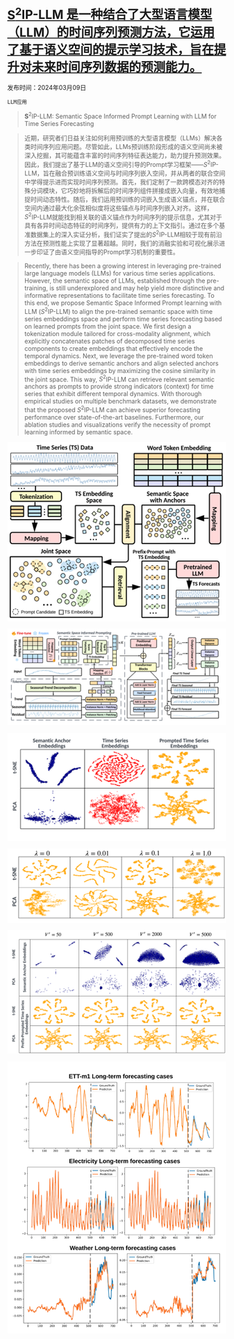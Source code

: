 # [$\textbf{S}^2$IP-LLM 是一种结合了大型语言模型（LLM）的时间序列预测方法，它运用了基于语义空间的提示学习技术，旨在提升对未来时间序列数据的预测能力。](https://arxiv.org/abs/2403.05798)

发布时间：2024年03月09日

`LLM应用`

> $\textbf{S}^2$IP-LLM: Semantic Space Informed Prompt Learning with LLM for Time Series Forecasting

> 近期，研究者们日益关注如何利用预训练的大型语言模型（LLMs）解决各类时间序列应用问题。尽管如此，LLMs预训练阶段形成的语义空间尚未被深入挖掘，其可能蕴含丰富的时间序列特征表达能力，助力提升预测效果。因此，我们提出了基于LLM的语义空间引导的Prompt学习框架——$S^2$IP-LLM，旨在融合预训练语义空间与时间序列嵌入空间，并从两者的联合空间中学得提示进而实现时间序列预测。首先，我们定制了一款跨模态对齐的特殊分词模块，它巧妙地将拆解后的时间序列组件拼接成嵌入向量，有效地捕捉时间动态特性。随后，我们运用预训练的词嵌入生成语义锚点，并在联合空间内通过最大化余弦相似度将这些锚点与时间序列嵌入对齐。这样，$S^2$IP-LLM就能找到相关联的语义锚点作为时间序列的提示信息，尤其对于具有各异时间动态特征的时间序列，提供有力的上下文指引。通过在多个基准数据集上的深入实证分析，我们证实了提出的$S^2$IP-LLM相较于现有前沿方法在预测性能上实现了显著超越。同时，我们的消融实验和可视化展示进一步印证了由语义空间指导的Prompt学习机制的重要性。

> Recently, there has been a growing interest in leveraging pre-trained large language models (LLMs) for various time series applications. However, the semantic space of LLMs, established through the pre-training, is still underexplored and may help yield more distinctive and informative representations to facilitate time series forecasting. To this end, we propose Semantic Space Informed Prompt learning with LLM ($S^2$IP-LLM) to align the pre-trained semantic space with time series embeddings space and perform time series forecasting based on learned prompts from the joint space. We first design a tokenization module tailored for cross-modality alignment, which explicitly concatenates patches of decomposed time series components to create embeddings that effectively encode the temporal dynamics. Next, we leverage the pre-trained word token embeddings to derive semantic anchors and align selected anchors with time series embeddings by maximizing the cosine similarity in the joint space. This way, $S^2$IP-LLM can retrieve relevant semantic anchors as prompts to provide strong indicators (context) for time series that exhibit different temporal dynamics. With thorough empirical studies on multiple benchmark datasets, we demonstrate that the proposed $S^2$IP-LLM can achieve superior forecasting performance over state-of-the-art baselines. Furthermore, our ablation studies and visualizations verify the necessity of prompt learning informed by semantic space.

![$\textbf{S}^2$IP-LLM 是一种结合了大型语言模型（LLM）的时间序列预测方法，它运用了基于语义空间的提示学习技术，旨在提升对未来时间序列数据的预测能力。](../../../paper_images/2403.05798/x1.png)

![$\textbf{S}^2$IP-LLM 是一种结合了大型语言模型（LLM）的时间序列预测方法，它运用了基于语义空间的提示学习技术，旨在提升对未来时间序列数据的预测能力。](../../../paper_images/2403.05798/x2.png)

![$\textbf{S}^2$IP-LLM 是一种结合了大型语言模型（LLM）的时间序列预测方法，它运用了基于语义空间的提示学习技术，旨在提升对未来时间序列数据的预测能力。](../../../paper_images/2403.05798/x3.png)

![$\textbf{S}^2$IP-LLM 是一种结合了大型语言模型（LLM）的时间序列预测方法，它运用了基于语义空间的提示学习技术，旨在提升对未来时间序列数据的预测能力。](../../../paper_images/2403.05798/x4.png)

![$\textbf{S}^2$IP-LLM 是一种结合了大型语言模型（LLM）的时间序列预测方法，它运用了基于语义空间的提示学习技术，旨在提升对未来时间序列数据的预测能力。](../../../paper_images/2403.05798/x5.png)

![$\textbf{S}^2$IP-LLM 是一种结合了大型语言模型（LLM）的时间序列预测方法，它运用了基于语义空间的提示学习技术，旨在提升对未来时间序列数据的预测能力。](../../../paper_images/2403.05798/x6.png)